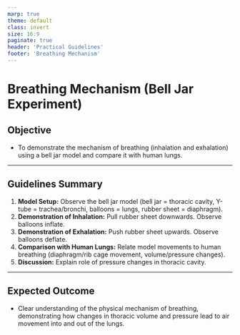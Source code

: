 ```yaml
---
marp: true
theme: default
class: invert
size: 16:9
paginate: true
header: 'Practical Guidelines'
footer: 'Breathing Mechanism'
---
```


# Breathing Mechanism (Bell Jar Experiment)

## Objective

*   To demonstrate the mechanism of breathing (inhalation and exhalation) using a bell jar model and compare it with human lungs.

---

## Guidelines Summary

1.  **Model Setup:** Observe the bell jar model (bell jar = thoracic cavity, Y-tube = trachea/bronchi, balloons = lungs, rubber sheet = diaphragm).
2.  **Demonstration of Inhalation:** Pull rubber sheet downwards. Observe balloons inflate.
3.  **Demonstration of Exhalation:** Push rubber sheet upwards. Observe balloons deflate.
4.  **Comparison with Human Lungs:** Relate model movements to human breathing (diaphragm/rib cage movement, volume/pressure changes).
5.  **Discussion:** Explain role of pressure changes in thoracic cavity.

---

## Expected Outcome

*   Clear understanding of the physical mechanism of breathing, demonstrating how changes in thoracic volume and pressure lead to air movement into and out of the lungs.

